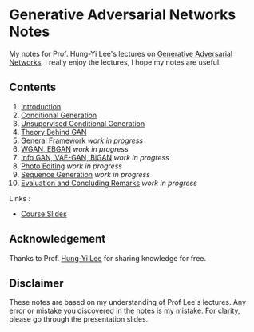 # Generative Adversarial Networks Notes
My notes for Prof. Hung-Yi Lee's lectures on [Generative Adversarial Networks](https://www.youtube.com/playlist?list=PLJV_el3uVTsMq6JEFPW35BCiOQTsoqwNw). I really enjoy the lectures, I hope my notes are useful.

## Contents


1. [Introduction](Lecture%201%20Notes/README.md)
1. [Conditional Generation](Lecture%202%20Notes/README.md)
1. [Unsupervised Conditional Generation](Lecture%203%20Notes/README.md)
1. [Theory Behind GAN](Lecture%204%20Notes/README.md) 
1. [General Framework]() *work in progress*
1. [WGAN, EBGAN]() *work in progress*
1. [Info GAN, VAE-GAN, BiGAN]() *work in progress*
1. [Photo Editing]() *work in progress*
1. [Sequence Generation]() *work in progress*
1. [Evaluation and Concluding Remarks]() *work in progress*

Links :
* [Course Slides](http://speech.ee.ntu.edu.tw/~tlkagk/courses_MLDS18.html)

## Acknowledgement

Thanks to Prof. [Hung-Yi Lee](http://speech.ee.ntu.edu.tw/~tlkagk/index.html) for sharing knowledge for free.

## Disclaimer

These notes are based on my understanding of Prof Lee's lectures. Any error or mistake you discovered in the notes is my mistake. For clarity, please go through the presentation slides.


